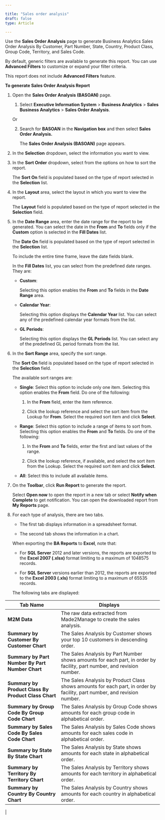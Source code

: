 ```yaml
---

title: "Sales order analysis"
draft: false
type: Article

---
```


Use the **Sales Order Analysis** page to generate Business Analytics Sales Order Analysis By Customer, Part Number, State, Country, Product Class, Group Code, Territory, and Sales Code.

By default, generic filters are available to generate this report. You can use **Advanced Filters** to customize or expand your filter criteria.

This report does not include **Advanced Filters** feature.

**To generate Sales Order Analysis Report**

1.  Open the **Sales Order Analysis (BASOAN)** page.

    1. Select **Executive Information System** > **Business Analytics** > **Sales Business Analytics** > **Sales Order Analysis**.

    Or

    2.  Search for **BASOAN** in the **Navigation box** and then select **Sales Order Analysis.**

        The **Sales Order Analysis (BASOAN)** page appears.

2.  In the **Selection** dropdown, select the information you want to view.

3.  In the **Sort Order** dropdown, select from the options on how to sort the report.

    The **Sort On** field is populated based on the type of report selected in the **Selection** list.

4.  In the **Layout** area, select the layout in which you want to view the report.

    The **Layout** field is populated based on the type of report selected in the **Selection** field.

5.  In the **Date Range** area, enter the date range for the report to be generated. You can select the date in the **From** and **To** fields only if the **Custom** option is selected in the **Fill Dates** list.

    The **Date On** field is populated based on the type of report selected in the **Selection** list.

    To include the entire time frame, leave the date fields blank.

    In the **Fill Dates** list, you can select from the predefined date ranges. They are:

    - **Custom**:
    
         Selecting this option enables the **From** and **To** fields in the **Date Range** area.

    - **Calendar Year**: 
        
        Selecting this option displays the **Calendar Year** list. You can select any of the predefined calendar year formats from the list.

    - **GL Periods**:
    
         Selecting this option displays the **GL Periods** list. You can select any of the predefined GL period formats from the list.

6.  In the **Sort Range** area, specify the sort range.

    The **Sort On** field is populated based on the type of report selected in the **Selection** field.

    The available sort ranges are:

    - **Single**: Select this option to include only one item. Selecting this option enables the **From** field. Do one of the following:

        1.  In the **From** field, enter the item reference.

        2.  Click the lookup reference and select the sort item from the Lookup for **From**. Select the required sort item and click **Select**.

    - **Range**: Select this option to include a range of items to sort from. Selecting this option enables the **From** and **To** fields. Do one of the following:

        1.  In the **From** and **To** fields, enter the first and last values of the range.

        2.  Click the lookup reference, if available, and select the sort item from the Lookup. Select the required sort item and click **Select**.

    - **All**: Select this to include all available items.

4.  On the **Toolbar**, click **Run Report** to generate the report.

    Select **Open now** to open the report in a new tab or select **Notify when Complete** to get notification. You can open the downloaded report from **My Reports** page.

5.  For each type of analysis, there are two tabs.

    - The first tab displays information in a spreadsheet format.

    - The second tab shows the information in a chart.

    When exporting the **BA Reports** to **Excel**, note that:

    - For **SQL Server** 2012 and later versions, the reports are exported to the **Excel 2007 (.xlsx)** format limiting to a maximum of 1048575 records.

    - For **SQL Server** versions earlier than 2012, the reports are exported to the **Excel 2003 (.xls)** format limiting to a maximum of 65535 records.

    The following tabs are displayed:

| **Tab Name**                                        | **Displays**                                                                                                               |
|-----------------------------------------------------|----------------------------------------------------------------------------------------------------------------------------|
| **M2M Data**                                        | The raw data extracted from Made2Manage to create the sales analysis.                                                    |
| **Summary by Customer** **By Customer Chart**       | The Sales Analysis by Customer shows your top 10 customers in descending order.                                            |
| **Summary by Part Number** **By Part Number Chart** | The Sales Analysis by Part Number shows amounts for each part, in order by facility, part number, and revision number.   |
| **Summary by Product Class By Product Class Chart** | The Sales Analysis by Product Class shows amounts for each part, in order by facility, part number, and revision number. |
| **Summary by Group Code By Group Code Chart**       | The Sales Analysis by Group Code shows amounts for each group code in alphabetical order.                                  |
| **Summary by Sales Code By Sales Code Chart**       | The Sales Analysis by Sales Code shows amounts for each sales code in alphabetical order.                                  |
| **Summary by State By State Chart**                 | The Sales Analysis by State shows amounts for each state in alphabetical order.                                            |
| **Summary by Territory By Territory Chart**         | The Sales Analysis by Territory shows amounts for each territory in alphabetical order.                                    |
| **Summary by Country By Country Chart**             | The Sales Analysis by Country shows amounts for each country in alphabetical order.                                        |
|
